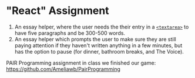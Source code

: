 # "React" Assignment


1. An essay helper, where the user needs the their entry in a [`<textarea>`](https://developer.mozilla.org/en-US/docs/Web/HTML/Element/textarea) to have five paragraphs and be 300-500 words.
1. An essay helper which prompts the user to make sure they are still paying attention if they haven't written anything in a few minutes, but has the option to pause (for dinner, bathroom breaks, and The Voice).

PAIR Programming assignment in class we finished our game:
https://github.com/Ameliawb/PairProgramming
